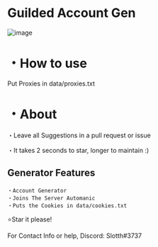 # Guilded Account Gen

![image](https://user-images.githubusercontent.com/80789840/210127816-4d03ff93-7a02-4cfa-b01a-715993cd42a4.png)



# ・How to use
Put Proxies in data/proxies.txt

# ・About

・Leave all Suggestions in a pull request or issue

・It takes 2 seconds to star, longer to maintain :)

## Generator Features
```
・Account Generator
・Joins The Server Automanic
・Puts the Cookies in data/cookies.txt
```
⭐Star it please!



For Contact Info or help, Discord: Slotth#3737
